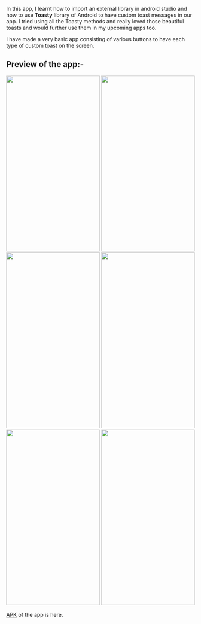 In this app, I learnt how to import an external library in android studio and how to use <b>Toasty</b> library of Android to have custom toast messages in our app. I tried using all the Toasty methods and really loved those beautiful toasts and would further use them in my upcoming apps too. 

I have made a very basic app consisting of various buttons to have each type of custom toast on the screen.

## Preview of the app:-
<img src="https://user-images.githubusercontent.com/66427936/129759183-358abdf2-7b4e-45ba-81c2-b59151ebc429.jpeg" width="250" height="470"> <img src="https://user-images.githubusercontent.com/66427936/129759147-eda47ca5-3211-4a06-ae58-fb5038b61473.jpeg" width="250" height="470"> <img src="https://user-images.githubusercontent.com/66427936/129759157-01cd7bc8-07e4-4657-a3f0-8ab388b0646b.jpeg" width="250" height="470"> <img src="https://user-images.githubusercontent.com/66427936/129759160-4576839a-e06a-4ae1-beef-a7fc6f270ba4.jpeg" width="250" height="470"> <img src="https://user-images.githubusercontent.com/66427936/129759168-08dc08c7-2791-4b30-b1aa-d94a1b9164ba.jpeg" width="250" height="470"> <img src="https://user-images.githubusercontent.com/66427936/129759177-21d45ebf-30fc-4c6e-83b9-3debf4203916.jpeg" width="250" height="470">

[APK](https://github.com/mitali-1703/AndroidProjects/releases/download/project4/app-debug.apk) of the app is here.

